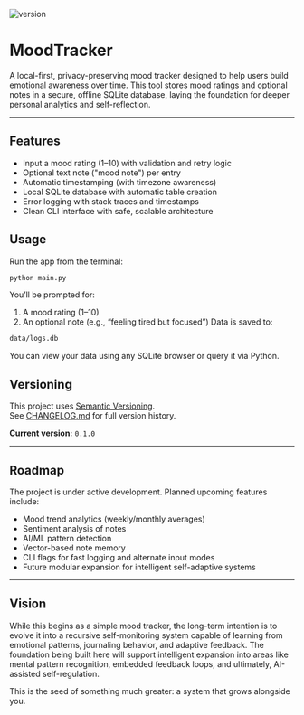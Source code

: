 ![version](https://img.shields.io/badge/version-0.1.0-blue.svg)

# MoodTracker
A local-first, privacy-preserving mood tracker designed to help users build emotional awareness over time. 
This tool stores mood ratings and optional notes in a secure, offline SQLite database, laying the foundation 
for deeper personal analytics and self-reflection.

---

## Features

- Input a mood rating (1–10) with validation and retry logic
- Optional text note ("mood note") per entry
- Automatic timestamping (with timezone awareness)
- Local SQLite database with automatic table creation
- Error logging with stack traces and timestamps
- Clean CLI interface with safe, scalable architecture

## Usage

Run the app from the terminal:
```bash
python main.py
```

You’ll be prompted for:

1. A mood rating (1–10)
2. An optional note (e.g., “feeling tired but focused”)
Data is saved to:

```bash
data/logs.db
```

You can view your data using any SQLite browser or query it via Python.

## Versioning

This project uses [Semantic Versioning](https://semver.org/).  
See [CHANGELOG.md](./CHANGELOG.md) for full version history.

**Current version:** `0.1.0`

---

## Roadmap

The project is under active development. Planned upcoming features include:

- Mood trend analytics (weekly/monthly averages)
- Sentiment analysis of notes
- AI/ML pattern detection
- Vector-based note memory
- CLI flags for fast logging and alternate input modes
- Future modular expansion for intelligent self-adaptive systems

---

## Vision

While this begins as a simple mood tracker, the long-term intention is to evolve it into a recursive
self-monitoring system capable of learning from emotional patterns, journaling behavior, and adaptive
feedback. The foundation being built here will support intelligent expansion into areas like mental 
pattern recognition, embedded feedback loops, and ultimately, AI-assisted self-regulation.

This is the seed of something much greater: a system that grows alongside you.
